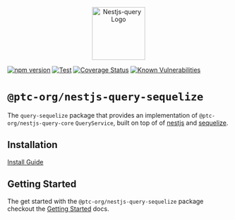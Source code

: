 <p align="center">
  <a href="https://tripss.github.io/nestjs-query" target="blank"><img src="https://tripss.github.io/nestjs-query/img/logo.svg" width="120" alt="Nestjs-query Logo" /></a>
</p>

[![npm version](https://img.shields.io/npm/v/@ptc-org/nestjs-query-sequelize.svg)](https://www.npmjs.org/package/@ptc-org/nestjs-query-sequelize)
[![Test](https://github.com/tripss/nestjs-query/workflows/Test/badge.svg?branch=master)](https://github.com/tripss/nestjs-query/actions?query=workflow%3ATest+and+branch%3Amaster+)
[![Coverage Status](https://coveralls.io/repos/github/tripss/nestjs-query/badge.svg?branch=master)](https://coveralls.io/github/tripss/nestjs-query?branch=master)
[![Known Vulnerabilities](https://snyk.io/test/github/tripss/nestjs-query/badge.svg?targetFile=packages/query-sequelize/package.json)](https://snyk.io/test/github/tripss/nestjs-query?targetFile=packages/query-sequelize/package.json)

# `@ptc-org/nestjs-query-sequelize`

The `query-sequelize` package that provides an implementation of `@ptc-org/nestjs-query-core` `QueryService`, built on top of of [nestjs](https://nestjs.com/) and [sequelize](https://sequelize.org/). 

## Installation

[Install Guide](https://tripss.github.io/nestjs-query/docs/introduction/install)

## Getting Started

The get started with the `@ptc-org/nestjs-query-sequelize` package checkout the [Getting Started](https://tripss.github.io/nestjs-query/docs/sequelize/getting-started) docs.



